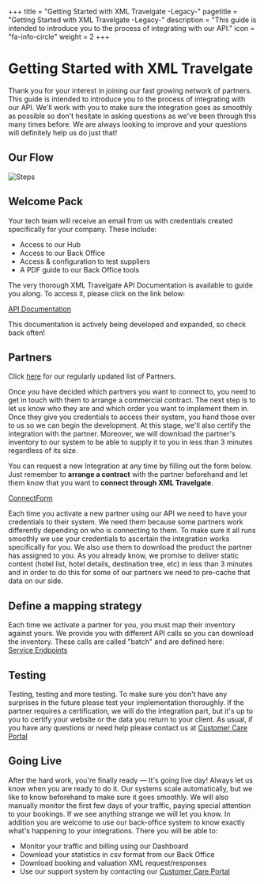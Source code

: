 +++
title = "Getting Started with XML Travelgate -Legacy-"
pagetitle = "Getting Started with XML Travelgate -Legacy-"
description = "This guide is intended to introduce you to the process of integrating with our API."
icon = "fa-info-circle"
weight = 2
+++


# Getting Started with XML Travelgate

Thank you for your interest in joining our fast growing network of partners. This guide is intended to introduce you to the process of integrating with our API. We'll work with you to make sure the integration goes as smoothly as possible so don't hesitate in asking questions as we've been through this many times before. We are always looking to improve and your questions will definitely help us do just that!

Our Flow
------------  

![Steps](/legacy/images-onBoarding/steps.png)

Welcome Pack
------------  

Your tech team will receive an email from us with credentials created specifically for your company. These include:

* Access to our Hub
* Access to our Back Office
* Access & configuration to test suppliers
* A PDF guide to our Back Office tools

The very thorough  XML Travelgate API Documentation is available to guide you along. To access it, please
click on the link below:  

[API Documentation](https://docs.travelgatex.com/legacy/)

This documentation is actively being developed and expanded, so check back often!

Partners
---------

Click [here](https://docsend.com/view/ivxyn32) for our regularly updated list of Partners.

Once you have decided which partners you want to connect to, you need to get in touch with them to arrange a commercial contract. The next step is to let us know who they are and which order you want to implement them in. Once they give you credentials to access their system, you hand those over to us so we can begin the development. At this stage, we'll also certify the integration with the partner. Moreover, we will download the partner's inventory to our system to be able to supply it to you in less than 3 minutes regardless of its size.

You can request a new Integration at any time by filling out the form below. Just remember to **arrange a contract** with the partner beforehand and let them know that you want to **connect through XML Travelgate**.

[ConnectForm](https://connect.xmltravelgate.com/)

Each time you activate a new partner using our API we need to have your credentials to their system. We need them because some partners work differently depending on who is connecting to them. To make sure it all runs smoothly we use your credentials to ascertain the integration works specifically for you.
We also use them to download the product the partner has assigned to you. As you already know, we promise to deliver static content (hotel list, hotel details, destination tree, etc) in less than 3 minutes and in order to do this for some of our partners we need to pre-cache that data on our side.

Define a mapping strategy
-------------------------

Each time we activate a partner for you, you must map their inventory against yours. We provide you with different
API calls so you can download the inventory. These calls are called "batch" and are defined here:  
[Service Endpoints](https://docs.travelgatex.com/legacy/docs/service-endpoints/)

Testing
-------

Testing, testing and more testing. To make sure you don't have any surprises in the future please test your implementation thoroughly. If the partner requires a certification, we will do the integration part, but it's up to you to certify your website or the data you return to your client. As usual, if you have any questions or need help please contact us at [Customer Care Portal](https://xmltravelgate.atlassian.net/servicedesk/customer/portal/7)

Going Live
----------

After the hard work, you're finally ready — It's going live day!
Always let us know when you are ready to do it. Our systems scale automatically, but we like to know beforehand to make sure it goes smoothly. We will also manually monitor the first few days of your traffic, paying special attention to your bookings. If we see anything strange we will let you know.
In addition you are welcome to use our back-office system to know exactly what's happening to your integrations. There you will be able to:

* Monitor your traffic and billing using our Dashboard
* Download your statistics in csv format from our Back Office
* Download booking and valuation XML request/responses 
* Use our support system by contacting our [Customer Care Portal](https://xmltravelgate.atlassian.net/servicedesk/customer/portal/7)
